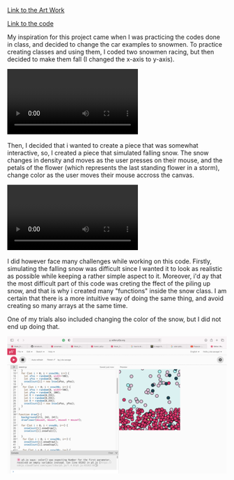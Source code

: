 
[Link to the Art Work](https://editor.p5js.org/j-da-savage/full/rt_Abp72g)


[Link to the code](https:/editor.p5js.org/j-da-savage/sketches/rt_Abp72g)

My inspiration for this project came when I was practicing the codes done in class, and decided to change the car examples to snowmen. To practice creating classes and using them, I coded two snowmen racing, but then decided to make them fall (I changed the x-axis to y-axis). 

![Inspo](https://github.com/j-da-savage/Introduction-to-Interactive-Media/blob/main/Generative%20Art/snowman%20inspo.mov)

Then, I decided that i wanted to create a piece that was somewhat interactive, so, I created a piece that simulated falling snow. The snow changes in density and moves as the user presses on their mouse, and the petals of the flower (which represents the last standing flower in a storm), change color as the user moves their mouse accross the canvas.

![Art Work](https://github.com/j-da-savage/Introduction-to-Interactive-Media/blob/main/Generative%20Art/snowy%20flower.mov)

I did however face many challenges while working on this code. Firstly, simulating the falling snow was difficult since I wanted it to look as realistic as possible while keeping a rather simple aspect to it. Moreover, i'd ay that the most difficult part of this code was creting the ffect of the piling up snow, and that is why i created many "functions" inside the snow class. I am certain that there is a more intuitive way of doing the same thing, and avoid creating so many arrays at the same time. 

One of my trials also included changing the color of the snow, but I did not end up doing that.

![Attempt](https://github.com/j-da-savage/Introduction-to-Interactive-Media/blob/main/Generative%20Art/attempt%201%20rgb.png)
